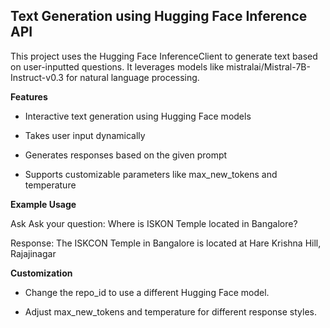 ## **Text Generation using Hugging Face Inference API**

This project uses the Hugging Face InferenceClient to generate text based on user-inputted questions. It leverages models like mistralai/Mistral-7B-Instruct-v0.3 for natural language processing.

**Features**

- Interactive text generation using Hugging Face models

- Takes user input dynamically

- Generates responses based on the given prompt

- Supports customizable parameters like max_new_tokens and temperature

**Example Usage**

Ask Ask your question: Where is ISKON Temple located in Bangalore?

Response: The ISKCON Temple in Bangalore is located at Hare Krishna Hill, Rajajinagar

**Customization**

- Change the repo_id to use a different Hugging Face model.

- Adjust max_new_tokens and temperature for different response styles.
